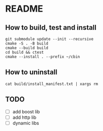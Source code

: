 README
====

## How to build, test and install

```
git submodule update --init --recursive
cmake -S . -B build
cmake --build build
cd build && ctest
cmake --install . --prefix ~/cbin
```

## How to uninstall

`cat build/install_manifest.txt | xargs rm`

## TODO

- [ ] add boost lib
- [ ] add http lib
- [ ] dynamic libs